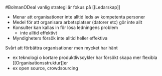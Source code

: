 #BolmanODeal 
vanlig strategi är fokus på [[Ledarskap]]
- Menar att organisationer inte alltid leds av kompetenta personer
- Medel för att organisara arbetsplatser (datorer etc) gör inte allt
- Konsulter kan kallas in för lösa ledningens problem
	- inte alltid effektivt
- Myndigheters försök inte alltid heller effektiva

Svårt att förbättra organisationer men mycket har hänt
- ex teknologi o kortare produktlivscykler har försökt skapa mer flexibla [[Organisationsstruktur]]er
- ex open source, crowdsourcing

